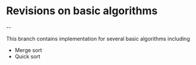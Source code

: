 # Revisions on basic algorithms

--

This branch contains implementation for several basic algorithms including

* Merge sort
* Quick sort